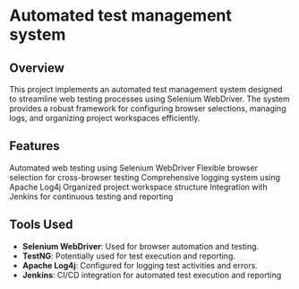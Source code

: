 # Automated test management system

## Overview
This project implements an automated test management system designed to streamline web testing processes using Selenium WebDriver. The system provides a robust framework for configuring browser selections, managing logs, and organizing project workspaces efficiently.

## Features
Automated web testing using Selenium WebDriver
Flexible browser selection for cross-browser testing
Comprehensive logging system using Apache Log4j
Organized project workspace structure
Integration with Jenkins for continuous testing and reporting

## Tools Used
- **Selenium WebDriver**: Used for browser automation and testing.
- **TestNG**: Potentially used for test execution and reporting.
- **Apache Log4j**: Configured for logging test activities and errors.
- **Jenkins**: CI/CD integration for automated test execution and reporting
